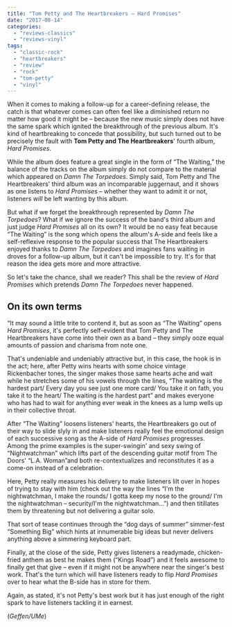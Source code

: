 ```yaml
---
title: "Tom Petty and The Heartbreakers – Hard Promises"
date: "2017-08-14"
categories: 
  - "reviews-classics"
  - "reviews-vinyl"
tags: 
  - "classic-rock"
  - "heartbreakers"
  - "review"
  - "rock"
  - "tom-petty"
  - "vinyl"
---
```


When it comes to making a follow-up for a career-defining release, the catch is that whatever comes can often feel like a diminished return no matter how good it might be – because the new music simply does not have the same spark which ignited the breakthrough of the previous album. It's kind of heartbreaking to concede that possibility, but such turned out to be precisely the fault with **Tom Petty and The Heartbreakers**' fourth album, _Hard Promises_.

While the album does feature a great single in the form of “The Waiting,” the balance of the tracks on the album simply do not compare to the material which appeared on _Damn The Torpedoes_. Simply said, Tom Petty and The Heartbreakers' third album was an incomparable juggernaut, and it shows as one listens to _Hard Promises_ – whether they want to admit it or not, listeners _will_ be left wanting by this album.

But what if we forget the breakthrough represented by _Damn The Torpedoes_? What if we ignore the success of the band's third album and just judge _Hard Promises_ all on its own? It would be no easy feat because “The Waiting” is the song which opens the album's A-side and feels like a self-reflexive response to the popular success that The Heartbreakers enjoyed thanks to _Damn The Torpedoes_ and imagines fans waiting in droves for a follow-up album, but it can't be impossible to try. It's for that reason the idea gets more and more attractive.

So let's take the chance, shall we reader? This shall be the review of _Hard Promises_ which pretends _Damn The Torpedoes_ never happened.

## On its own terms

“It may sound a little trite to contend it, but as soon as “The Waiting” opens _Hard Promises_, it's perfectly self-evident that Tom Petty and The Heartbreakers have come into their own as a band – they simply ooze equal amounts of passion and charisma from note one.

That's undeniable and undeniably attractive but, in this case, the hook is in the act; here, after Petty wins hearts with some choice vintage Rickenbacher tones, the singer makes those same hearts ache and wait while he stretches some of his vowels through the lines, “The waiting is the hardest part/ Every day you see just one more card/ You take it on fath, you take it to the heart/ The waiting is the hardest part” and makes everyone who has had to wait for anything ever weak in the knees as a lump wells up in their collective throat.

After “The Waiting” loosens listeners' hearts, the Heartbreakers go out of their way to slide slyly in and make listeners really feel the emotional design of each successive song as the A-side of _Hard Promises_ progresses. Among the prime examples is the super-swingin' and sexy swing of “Nightwatchman” which lifts part of the descending guitar motif from The Doors' “L.A. Woman”and both re-contextualizes and reconstitutes it as a come-on instead of a celebration.

Here, Petty really measures his delivery to make listeners lilt over in hopes of trying to stay with him (check out the way the lines “I'm the nightwatchman, I make the rounds/ I gotta keep my nose to the ground/ I'm the nightwatchman – security/I'm the nightwatchman...”) and then titillates them by threatening but not delivering a guitar solo.

That sort of tease continues through the “dog days of summer” simmer-fest “Something Big” which hints at innumerable big ideas but never delivers anything above a simmering keyboard part.

Finally, at the close of the side, Petty gives listeners a readymade, chicken-fried anthem as best he makes them (“Kings Road”) and it feels awesome to finally get that give – even if it might not be anywhere near the singer's best work. That's the turn which will have listeners ready to flip _Hard Promises_ over to hear what the B-side has in store for them.

Again, as stated, it's not Petty's best work but it has just enough of the right spark to have listeners tackling it in earnest.

(_Geffen/UMe_)
